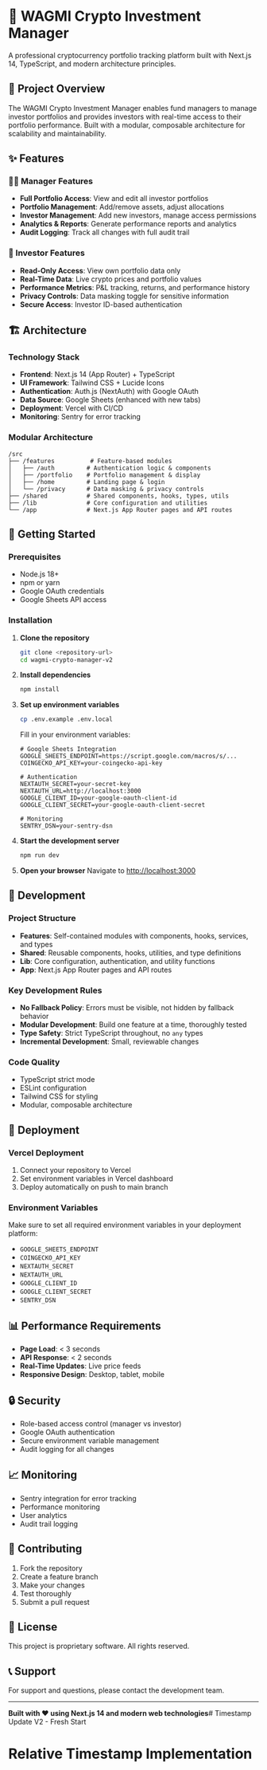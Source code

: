 # 🚀 WAGMI Crypto Investment Manager

A professional cryptocurrency portfolio tracking platform built with Next.js 14, TypeScript, and modern architecture principles.

## 🎯 Project Overview

The WAGMI Crypto Investment Manager enables fund managers to manage investor portfolios and provides investors with real-time access to their portfolio performance. Built with a modular, composable architecture for scalability and maintainability.

## ✨ Features

### 👨‍💼 Manager Features
- **Full Portfolio Access**: View and edit all investor portfolios
- **Portfolio Management**: Add/remove assets, adjust allocations
- **Investor Management**: Add new investors, manage access permissions
- **Analytics & Reports**: Generate performance reports and analytics
- **Audit Logging**: Track all changes with full audit trail

### 👤 Investor Features
- **Read-Only Access**: View own portfolio data only
- **Real-Time Data**: Live crypto prices and portfolio values
- **Performance Metrics**: P&L tracking, returns, and performance history
- **Privacy Controls**: Data masking toggle for sensitive information
- **Secure Access**: Investor ID-based authentication

## 🏗️ Architecture

### Technology Stack
- **Frontend**: Next.js 14 (App Router) + TypeScript
- **UI Framework**: Tailwind CSS + Lucide Icons
- **Authentication**: Auth.js (NextAuth) with Google OAuth
- **Data Source**: Google Sheets (enhanced with new tabs)
- **Deployment**: Vercel with CI/CD
- **Monitoring**: Sentry for error tracking

### Modular Architecture
```
/src
├── /features          # Feature-based modules
│   ├── /auth         # Authentication logic & components
│   ├── /portfolio    # Portfolio management & display
│   ├── /home         # Landing page & login
│   └── /privacy      # Data masking & privacy controls
├── /shared           # Shared components, hooks, types, utils
├── /lib              # Core configuration and utilities
└── /app              # Next.js App Router pages and API routes
```

## 🚀 Getting Started

### Prerequisites
- Node.js 18+ 
- npm or yarn
- Google OAuth credentials
- Google Sheets API access

### Installation

1. **Clone the repository**
   ```bash
   git clone <repository-url>
   cd wagmi-crypto-manager-v2
   ```

2. **Install dependencies**
   ```bash
   npm install
   ```

3. **Set up environment variables**
   ```bash
   cp .env.example .env.local
   ```
   
   Fill in your environment variables:
   ```env
   # Google Sheets Integration
   GOOGLE_SHEETS_ENDPOINT=https://script.google.com/macros/s/...
   COINGECKO_API_KEY=your-coingecko-api-key
   
   # Authentication
   NEXTAUTH_SECRET=your-secret-key
   NEXTAUTH_URL=http://localhost:3000
   GOOGLE_CLIENT_ID=your-google-oauth-client-id
   GOOGLE_CLIENT_SECRET=your-google-oauth-client-secret
   
   # Monitoring
   SENTRY_DSN=your-sentry-dsn
   ```

4. **Start the development server**
   ```bash
   npm run dev
   ```

5. **Open your browser**
   Navigate to [http://localhost:3000](http://localhost:3000)

## 🔧 Development

### Project Structure
- **Features**: Self-contained modules with components, hooks, services, and types
- **Shared**: Reusable components, hooks, utilities, and type definitions
- **Lib**: Core configuration, authentication, and utility functions
- **App**: Next.js App Router pages and API routes

### Key Development Rules
- **No Fallback Policy**: Errors must be visible, not hidden by fallback behavior
- **Modular Development**: Build one feature at a time, thoroughly tested
- **Type Safety**: Strict TypeScript throughout, no `any` types
- **Incremental Development**: Small, reviewable changes

### Code Quality
- TypeScript strict mode
- ESLint configuration
- Tailwind CSS for styling
- Modular, composable architecture

## 🚀 Deployment

### Vercel Deployment
1. Connect your repository to Vercel
2. Set environment variables in Vercel dashboard
3. Deploy automatically on push to main branch

### Environment Variables
Make sure to set all required environment variables in your deployment platform:
- `GOOGLE_SHEETS_ENDPOINT`
- `COINGECKO_API_KEY`
- `NEXTAUTH_SECRET`
- `NEXTAUTH_URL`
- `GOOGLE_CLIENT_ID`
- `GOOGLE_CLIENT_SECRET`
- `SENTRY_DSN`

## 📊 Performance Requirements
- **Page Load**: < 3 seconds
- **API Response**: < 2 seconds
- **Real-Time Updates**: Live price feeds
- **Responsive Design**: Desktop, tablet, mobile

## 🔒 Security
- Role-based access control (manager vs investor)
- Google OAuth authentication
- Secure environment variable management
- Audit logging for all changes

## 📈 Monitoring
- Sentry integration for error tracking
- Performance monitoring
- User analytics
- Audit trail logging

## 🤝 Contributing
1. Fork the repository
2. Create a feature branch
3. Make your changes
4. Test thoroughly
5. Submit a pull request

## 📄 License
This project is proprietary software. All rights reserved.

## 📞 Support
For support and questions, please contact the development team.

---

**Built with ❤️ using Next.js 14 and modern web technologies**# Timestamp Update V2 - Fresh Start
# Relative Timestamp Implementation
